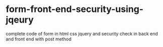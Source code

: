 # form-front-end-security-using-jqeury
complete code of form in html css jquery and security check in back end and front end with post method
